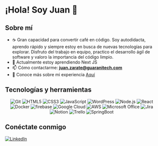 # ¡Hola! Soy Juan 👋

## Sobre mí
- ☕ Gran capacidad para convertir café en código. Soy autodidacta, aprendo rápido y siempre estoy en busca de nuevas tecnologías para explorar. Disfruto del trabajo en equipo, practico el desarrollo ágil de software y valoro la importancia del código limpio.
- 🌱 Actualmente estoy aprendiendo Next JS
- 📫 Cómo contactarme: **juan.zarate@guaranitech.com**
- 📄 Conoce más sobre mi experiencia [Aquí](https://www.linkedin.com/in/zarate-juan/)

## Tecnologías y herramientas

<p align="center"> 
<img alt="Git" src="https://img.shields.io/badge/Git-F05032?style=for-the-badge&logo=git&logoColor=white" />
<img alt="HTML5" src="https://img.shields.io/badge/html5-%23E34F26.svg?&style=for-the-badge&logo=html5&logoColor=white" />
<img alt="CSS3" src="https://img.shields.io/badge/css3-%231572B6.svg?&style=for-the-badge&logo=css3&logoColor=white" />
<img alt="JavaScript" src="https://img.shields.io/badge/javascript-%23323330.svg?&style=for-the-badge&logo=javascript&logoColor=%23F7DF1E" />
<img alt="WordPress" src="https://img.shields.io/badge/WordPress-%23117AC9.svg?style=for-the-badge&logo=WordPress&logoColor=white" />
<img alt="Node.js" src="https://img.shields.io/badge/Node.js-339933?style=for-the-badge&logo=nodedotjs&logoColor=white" />
<img alt="React" src="https://img.shields.io/badge/React-61DAFB?style=for-the-badge&logo=react&logoColor=white" />
<img alt="Docker" src="https://img.shields.io/badge/docker-%230db7ed.svg?style=for-the-badge&logo=docker&logoColor=white"/>
<img alt="firebase" src="https://img.shields.io/badge/firebase-ffca28?style=for-the-badge&logo=firebase&logoColor=black" />
<img alt="Google Cloud" src="https://img.shields.io/badge/Google_Cloud-4285F4?style=for-the-badge&logo=google-cloud&logoColor=white" />
<img alt="AWS" src="https://img.shields.io/badge/amazon-web-service?style=for-the-badge&logo=amazon-web-service&logoColor=white" />
<img alt="Microsoft Office" src="https://img.shields.io/badge/Microsoft_Office-D83B01?style=for-the-badge&logo=microsoft-office&logoColor=white" />
<img alt="Jira" src="https://img.shields.io/badge/jira-%230A0FFF.svg?style=for-the-badge&logo=jira&logoColor=white" />
<img alt="Notion" src="https://img.shields.io/badge/Notion-%23000000.svg?style=for-the-badge&logo=notion&logoColor=white" />
<img alt="Trello" src="https://img.shields.io/badge/Trello-%23026AA7.svg?style=for-the-badge&logo=Trello&logoColor=white" />
<img alt="SpringBoot" src="https://img.shields.io/badge/spring-boot?style=for-the-badge&logo=spring-boot&logoColor=white" />
</p> 

## Conéctate conmigo
[![LinkedIn](https://img.shields.io/badge/LinkedIn-blue?style=flat&logo=linkedin)](https://www.linkedin.com/in/zarate-juan/)
